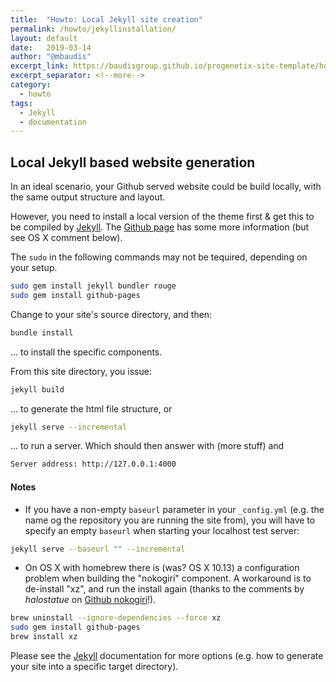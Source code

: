 ```yaml
---
title:  "Howto: Local Jekyll site creation"
permalink: /howto/jekyllinstallation/
layout: default
date:   2019-03-14
author: "@mbaudis"
excerpt_link: https://baudisgroup.github.io/progenetix-site-template/howto/jekyllinstallation/
excerpt_separator: <!--more-->
category:
  - howto
tags:
  - Jekyll
  - documentation
---
```


## Local Jekyll based website generation

In an ideal scenario, your Github served website could be build locally, with the same output structure and layout.

<!--more-->

<!--
This page is updated at the "excerpt_link" location linked in the header.
-->

However, you need to install a local version of the theme first & get this to be compiled by [Jekyll](https://jekyllrb.com). The [Github page](https://help.github.com/articles/setting-up-your-github-pages-site-locally-with-jekyll/#keeping-your-site-up-to-date-with-the-github-pages-gem) has some more information (but see OS X comment below).

The `sudo` in the following commands may not be tequired, depending on your setup.

```bash
sudo gem install jekyll bundler rouge
sudo gem install github-pages
```

Change to your site's source directory, and then:

```bash
bundle install
```
... to install the specific components.

From this site directory, you issue:

```bash
jekyll build
```
... to generate the html file structure, or 
```bash
jekyll serve --incremental
```
... to run a server. Which should then answer with (more stuff) and

```bash
Server address: http://127.0.0.1:4000
```

#### Notes

* If you have a non-empty `baseurl` parameter in your `_config.yml` (e.g. the name og the repository you are running the site from), you will have to specify an empty `baseurl` when starting your localhost test server:
```bash
jekyll serve --baseurl "" --incremental
```
* On OS X with homebrew there is (was? OS X 10.13) a configuration problem when building the "nokogiri" component. A workaround is to de-install "xz", and run the install again (thanks to the comments by _halostatue_ on [Github nokogiri](https://github.com/sparklemotion/nokogiri/issues/1483)!).
```bash
brew uninstall --ignore-dependencies --force xz
sudo gem install github-pages
brew install xz
```

Please see the [Jekyll](https://jekyllrb.com) documentation for more options (e.g. how to generate your site into a specific target directory).
